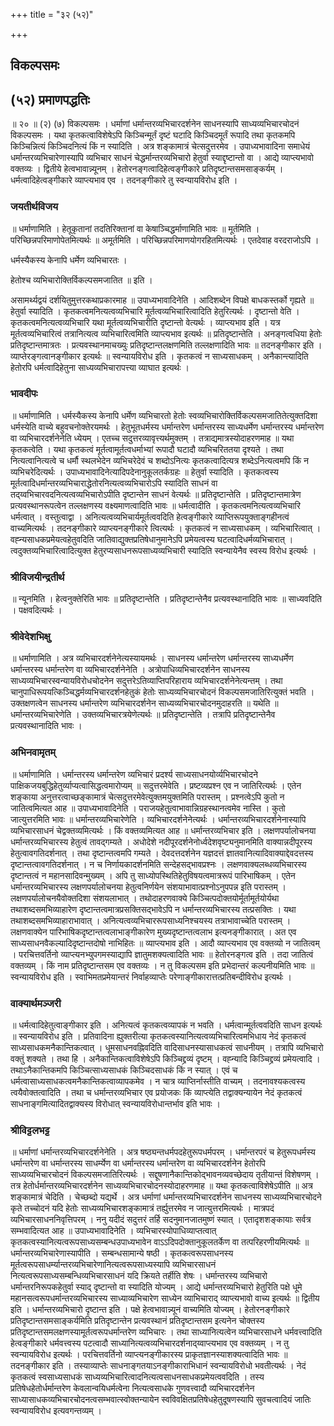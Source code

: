 +++
title = "३२ (५२)"

+++


## विकल्पसमः

## (५२) **प्रमाणपद्धतिः**

॥ २० ॥ (२) (७) विकल्पसमः । धर्माणां धर्मान्तरव्यभिचारदर्शनेन साधनस्यापि साध्यव्यभिचारचोदनं विकल्पसमः । यथा कृतकत्वाविशेषेऽपि किञ्चिन्मूर्तं दृष्टं घटादि किञ्चिदमूर्तं रूपादि तथा कृतकमपि किञ्चिन्नित्यं किञ्चिदनित्यं किं न स्यादिति । अत्र शङ्कामात्रं चेत्सदुत्तरमेव । उपाध्यभावादिना समाधेयं धर्मान्तरव्यभिचारेणास्यापि व्यभिचार साधनं चेद्धर्मान्तरव्यभिचारो हेतुर्वा स्याद्दृष्टान्तो वा । आद्ये व्याप्त्यभावो वक्तव्यः । द्वितीये हेत्वभावान्न्यूनम् । हेतोरनङ्गत्वादिहेत्वङ्गीकारे प्रतिदृष्टान्तसमसाङ्कर्यम् । धर्मत्वादिहेत्वङ्गीकारे व्याप्त्यभाव एव । तदनङ्गीकारे तु स्वन्यायविरोध इति ।

### **जयतीर्थविजय**

॥ धर्माणामिति । हेतूकृतानां तदतिरिक्तानां वा केषाञ्चिद्धर्माणामिति भावः ॥ मूर्तमिति । परिच्छिन्नपरिमाणोपेतमित्यर्थः ॥ अमूर्तमिति । परिच्छिन्नपरिमाणयोगरहितमित्यर्थः । एतदेवाह वरदराजोऽपि ।

धर्मस्यैकस्य केनापि धर्मेण व्यभिचारतः ।

हेतोश्च व्यभिचारोक्तिर्विकल्पसमजातित ॥ इति ।

असामर्थ्यद्वयं दर्शयितुमुत्तरकथाप्रकारमाह ॥ उपाध्यभावादिनेति । आदिशब्देन विपक्षे बाधकस्तर्को गृह्यते ॥ हेतुर्वा स्यादिति । कृतकत्वमनित्यत्वव्यभिचारि मूर्तत्वव्यभिचारित्वादिति हेतुरित्यर्थः । दृष्टान्तो वेति । कृतकत्वमनित्यत्वव्यभिचारि यथा मूर्तत्वव्यभिचारीति दृष्टान्तो वेत्यर्थः । व्याप्त्यभाव इति । यत्र मूर्तत्वव्यभिचारित्वं तत्रानित्यत्व व्यभिचारित्वमिति व्याप्त्यभाव इत्यर्थः ॥ प्रतिदृष्टान्तेति । अनङ्गत्वधिया हेतोः प्रतिदृष्टान्तमात्रतः । प्रत्यवस्थानमाचख्युः प्रतिदृष्टान्तलक्षणमिति तल्लक्षणादिति भावः ॥ तदनङ्गीकार इति । व्याप्तेरङ्गत्वानङ्गीकार इत्यर्थः ॥ स्वन्यायविरोध इति । कृतकत्वं न साध्यसाधकम् । अनैकान्त्यादिति हेतोरपि धर्मत्वादिहेतुना साध्यव्यभिचारापत्त्या व्याघात इत्यर्थः ।

### **भावदीपः**

॥ धर्माणामिति । धर्मस्यैकस्य केनापि धर्मेण व्यभिचारतो हेतोः स्वव्यभिचारोक्तिर्विकल्पसमजातितेत्युक्तदिशा धर्मस्येति वाच्ये बहुवचनोक्तेरयमर्थः । हेतुभूतधर्मस्य धर्मान्तरेण धर्मान्तरस्य साध्यधर्मेण धर्मान्तरस्य धर्मान्तरेण वा व्यभिचारदर्शनेनेति ध्येयम् । एतच्च सदुत्तरव्यावृत्त्यर्थमुक्तम् । तत्राद्यमात्रस्योदाहरणमाह ॥ यथा कृतकत्वेति । यथा कृतकत्वं मूर्तत्वामूर्तत्वधर्माभ्यां रूपादौ घटादौ व्यभिचरिततया दृश्यते । तथा नित्यत्वानित्यत्वे च धर्मौ स्थलभेदेन व्यभिचरेदेवं च शब्दोऽनित्यः कृतकत्वादित्यत्र शब्देऽनित्यत्वमपि किं न व्यभिचरेदित्यर्थः । उपाध्यभावादिनेत्यादिपदेनानुकूलतर्कग्रहः ॥ हेतुर्वा स्यादिति । कृतकत्वस्य मूर्तत्वादिधर्मान्तरव्यभिचाराद्धेतोरनित्यत्वव्यभिचारोऽपि स्यादिति साधनं वा तद्य्वभिचारवदनित्यत्वव्यभिचारोऽपीति दृष्टान्तेन साधनं वेत्यर्थः ॥ प्रतिदृष्टान्तेति । प्रतिदृष्टान्तमात्रेण प्रत्यवस्थानरूपत्वेन तल्लक्षणस्य वक्ष्यमाणत्वादिति भावः ॥ धर्मत्वादीति । कृतकत्वमनित्यत्वव्यभिचारि धर्मत्वात् । वस्तुत्वाद्वा । अनित्यत्वव्यभिचार्यमूर्तत्ववदिति हेत्वङ्गीकारे व्याप्तिरूपयुक्ताङ्गहीनत्वं वाच्यमित्यर्थः । तदनङ्गीकारे व्याप्त्यनङ्गीकारे त्वित्यर्थः । कृतकत्वं न साध्यसाधकम् । व्यभिचारित्वात् । वह्न्यसाधकप्रमेयत्वहेतुवदिति जातिवाद्युक्तप्रतिषेधानुमानेऽपि प्रमेयत्वस्य घटत्वादिधर्मव्यभिचारात् । त्वदुक्तव्यभिचारित्वादित्युक्त हेतुरप्यसाधनरूपसाध्यव्यभिचारी स्यादिति स्वन्यायेनैव स्वस्य विरोध इत्यर्थः ।

### **श्रीविजयीन्द्रतीर्थ**

॥ न्यूनमिति । हेत्वनुक्तेरिति भावः ॥ प्रतिदृष्टान्तेति । प्रतिदृष्टान्तेनैव प्रत्यवस्थानादिति भावः ॥ साध्यवदिति । पक्षवदित्यर्थः ।

### **श्रीवेदेशभिक्षु**

॥ धर्माणामिति । अत्र व्यभिचारदर्शनेनेत्यस्यायमर्थः । साधनस्य धर्मान्तरेण धर्मान्तरस्य साध्यधर्मेण धर्मान्तरस्य धर्मान्तरेण वा व्यभिचारदर्शनेनेति । अत्रोपाधिव्यभिचारदर्शनेन साधनस्य साध्यव्यभिचारस्वन्यायविरोधचोदनेन सदुत्तरेऽतिव्याप्तिपरिहाराय व्यभिचारदर्शनेनेत्यन्तम् । तथा चानुपाधिरूपयत्किञ्चिद्धर्मव्यभिचारदर्शनहेतुकं हेतोः साध्यव्यभिचारचोदनं विकल्पसमजातिरित्युक्तं भवति । उक्तक्षणत्वेन साधनस्य धर्मान्तरेण व्यभिचारदर्शनेन साध्यव्यभिचारचोदनमुदाहरति ॥ यथेति ॥ धर्मान्तरव्यभिचारेणेति । उक्तव्यभिचारत्रयेणेत्यर्थः ॥ प्रतिदृष्टान्तेति । तत्रापि प्रतिदृष्टान्तेनैव प्रत्यवस्थानादिति भावः ।

### **अभिनवामृतम्**

॥ धर्माणामिति । धर्मान्तरस्य धर्मान्तरेण व्यभिचारं प्रदर्श्य साध्यसाधनयोर्व्यभिचारचोदने पाक्षिकजयबुद्धिहेतुर्व्याप्यत्वासिद्धत्वमारोप्यम् ॥ सदुत्तरमेवेति । प्रष्टव्यप्रश्न एव न जातिरित्यर्थः । एतेन शङ्काया अनुत्तरत्वाच्छङ्कामात्रं चेत्सदुत्तरमेवेत्युक्तमयुक्तमिति परास्तम् । प्रश्नत्वेऽपि कुतो न जातित्वमित्यत आह ॥ उपाध्यभावादिनेति । पराजयहेतुत्वाभावान्निग्रहस्थानत्वमेव नास्ति । कुतो जात्युत्तरमिति भावः ॥ धर्मान्तरव्यभिचारेणेति । व्यभिचारदर्शनेनेत्यर्थः । धर्मान्तरव्यभिचारदर्शनेनास्यापि व्यभिचारसाधनं चेद्वक्तव्यमित्यर्थः । किं वक्तव्यमित्यत आह ॥ धर्मान्तरव्यभिचार इति । लक्षणपर्यालोचनया धर्मान्तरव्यभिचारस्य हेतुत्वं तावद्गम्यते । अधोदेशे नदीपूरदर्शनेनोर्ध्वदेशवृष्ट्यनुमानमिति वाक्यान्नदीपूरस्य हेतुत्वावगतिदर्शनात् । तथा दृष्टान्तत्वमपि गम्यते । देवदत्तदर्शनेन यज्ञदत्तं ज्ञातवानित्यादिवाक्याद्देवदत्तस्य दृष्टान्तत्वावगतिदर्शनात् । न च निर्णायकादर्शनमिति सन्देहसद्भावप्रश्नः । लक्षणवाक्यलब्धव्यभिचारस्य दृष्टान्तत्वं न महानसादिवन्मुख्यम् । अपि तु साध्योपस्थितिहेतुविषयत्वमात्ररूपं पारिभाषिकम् । एतेन धर्मान्तरव्यभिचारस्य लक्षणपर्यालोचनया हेतुत्वनिर्णयेन संशयाभावात्प्रश्नोऽनुपपन्न इति परास्तम् । लक्षणपर्यालोचनयैवोक्तदिशा संशयलाभात् । तथोदाहरणवाक्ये किञ्चित्पदोक्तयोर्मूर्तामूर्तयोर्यथा तथाशब्दसमभिव्याहारेण दृष्टान्तत्वमात्रप्रसक्तिसद्भावेऽपि न धर्मान्तरव्यभिचारस्य तत्प्रसक्तिः । यथा तथाशब्दसमभिव्याहाराभावात् । अनित्यत्वव्यभिचाररूपसाध्यनिश्चयस्य तत्राभावाच्चेति परास्तम् । लक्षणवाक्येन पारिभाषिकदृष्टान्तत्वलाभाङ्गीकारेण मुख्यदृष्टान्तत्वलाभ इत्यनङ्गीकारात् । अत एव साध्यसाधनवैकल्यादिदृष्टान्तदोषो नाभिहितः ॥ व्याप्त्यभाव इति । आदौ व्याप्त्यभाव एव वक्तव्यो न जातित्वम् । परचित्तवर्तिनो व्याप्त्यनभ्युपगमस्याद्यापि ज्ञातुमशक्यत्वादिति भावः ॥ हेतोरनङ्गत्व इति । तदा जातित्वं वक्तव्यम् । किं नाम प्रतिदृष्टान्तसम एव वक्तव्यः । न तु विकल्पसम इति प्रभेदान्तरं कल्पनीयमिति भावः ॥ स्वन्यायविरोध इति । स्वाभिमतप्रमेयान्तरं निर्वाहव्याप्तेः परेणाङ्गीकारात्तत्प्रतिबन्दीविरोध इत्यर्थः ।

### **वाक्यार्थमञ्जरी**

॥ धर्मत्वादिहेतुत्वाङ्गीकार इति । अनित्यत्वं कृतकत्वव्यापकं न भवति । धर्मत्वान्मूर्तत्ववदिति साधन इत्यर्थः ॥ स्वन्यायविरोध इति । प्रतिवादिना ह्युक्तरीत्या कृतकत्वस्यानित्यत्वव्यभिचारित्वमभिधाय नेदं कृतकत्वं साध्यसाधकमनैकान्तिकत्वात् । धूमसाधनवह्निवदिति वादिसाधनस्यासाधकत्वं साधनीयम् । तत्रापि व्यभिचारो वक्तुं शक्यते । तथा हि । अनैकान्तिकत्वाविशेषेऽपि किञ्चिद्द्रव्यं दृष्टम् । वह्न्यादि किञ्चिद्द्रव्यं प्रमेयत्वादि । तथाऽनैकान्तिकमपि किञ्चित्साध्यसाधकं किञ्चिदसाधकं किं न स्यात् । एवं च धर्मत्वासाध्यसाधकत्वमनैकान्तिकत्वाव्यापकमेव । न चात्र व्याप्तिर्नास्तीति वाच्यम् । तदनावश्यकत्वस्य त्वयैवोक्तत्वादिति । तथा च धर्मान्तरव्यभिचार एव प्रयोजकः किं व्याप्त्येति तद्वाक्यन्यायेन नेदं कृतकत्वं साधनाङ्गमित्यादितद्वाक्यस्य विरोधात् स्वन्यायविरोधान्तर्भाव इति भावः ।

### **श्रीविट्टलभट्ट**

॥ धर्माणां धर्मान्तरव्यभिचारदर्शनेनेति । अत्र षष्ठ्यन्तधर्मपदहेतुरूपधर्मपरम् । धर्मान्तरपरं च हेतुरूपधर्मस्य धर्मान्तरेण वा धर्मान्तरस्य साधर्म्येण वा धर्मान्तरस्य धर्मान्तरेण वा व्यभिचारदर्शनेन हेतोरपि साध्यव्यभिचारचोदनं विकल्पसमजातिरित्यर्थः । सद्दूषणानैकान्तिकोद्भावनव्यवच्छेदाय तृतीयान्तं विशेषणम् । तत्र हेतोर्धर्मान्तरव्यभिचारदर्शनेन साध्यव्यभिचारचोदनस्योदाहरणमाह ॥ यथा कृतकत्वाविशेषेऽपीति ॥ अत्र शङ्कामात्रं चेदिति । चेच्छब्दो यद्यर्थे । अत्र धर्माणां धर्मान्तरव्यभिचारदर्शनेन साधनस्य साध्यव्यभिचारचोदने कृते तच्चोदनं यदि हेतोः साध्यव्यभिचारशङ्कामात्रं तर्ह्युत्तरमेव न जात्युत्तरमित्यर्थः । मात्रपदं व्यभिचारसाधननिवृत्तिपरम् । ननु यदीदं सदुत्तरं तर्हि सदनुमानजातमुष्णं स्यात् । एतादृशशङ्कायाः सर्वत्र सम्भवादित्यत आह ॥ उपाध्यभावादिनेति । व्यभिचारस्योपाधिव्याप्तत्वात् कृतकत्वस्यानित्यत्वरूपसाध्यसम्बन्धउपाध्यभावेन वाऽऽदिपदोक्तानुकूलतर्केण वा तत्परिहरणीयमित्यर्थः ॥ धर्मान्तरव्यभिचारेणास्यापीति । सम्बन्धसामान्ये षष्ठी । कृतकत्वरूपसाधनस्य मूर्तत्वरूपसाधर्म्यान्तरव्यभिचारेणानित्यत्वरूपसाध्यस्यापि व्यभिचारसाधनं नित्यत्वरूपसाध्यसम्बन्धिव्यभिचारसाधनं यदि क्रियते तर्हीति शेषः । धर्मान्तरस्य व्यभिचारो धर्मान्तरनिरूपकहेतुर्वा स्याद् दृष्टान्तो वा स्यादिति योज्यम् । आद्ये धर्मान्तरव्यभिचारो हेतुरिति पक्षे धूमे महानसत्वरूपधर्मान्तरव्यभिचारस्य साध्याव्यभिचारेण साध्येन व्याभिचाराद् व्याप्त्यभावो वाच्य इत्यर्थः ॥ द्वितीय इति । धर्मान्तरव्यभिचारो दृष्टान्त इति । पक्षे हेत्वभावान्न्यूनं वाच्यमिति योज्यम् । हेतोरनङ्गीकारे प्रतिदृष्टान्तसमसाङ्कर्यमिति प्रतिदृष्टान्तेन प्रत्यवस्थानं प्रतिदृष्टान्तसम इत्यनेन चोक्तस्य प्रतिदृष्टान्तसमलक्षणस्यामूर्तत्वरूपधर्मान्तरेण व्यभिचारः । तथा साध्यानित्यत्वेन व्यभिचारसाधने धर्मवत्त्वादिति हेत्वङ्गीकारे धर्मवत्त्वस्य पटत्वादौ साध्यानित्यत्वव्यभिचारदर्शनाद्य्वाप्त्यभाव एव वक्तव्यम् । न तु स्वन्यायविरोध इत्यर्थः । परचित्तवर्तिनो व्याप्त्यनङ्गीकारस्य प्राकृतज्ञानस्याशक्यत्वादिति भावः ॥ तदनङ्गीकार इति । तस्याव्याप्तेः साधनाङ्गतयाऽनङ्गीकाराभिधानं स्वन्यायविरोधो भवतीत्यर्थः । नेदं कृतकत्वं स्वसाध्यसाधकं साध्यव्यभिचारित्वादनित्यत्वसाधनसाधकप्रमेयत्ववदिति । तस्य प्रतिषेधहेतोर्धर्मान्तरेण केवलान्वयिधर्मत्वेना नित्यत्वसाधके गुणवत्त्वादौ व्यभिचारदर्शनेन साध्यासाधकव्यभिचारचोदनत्वसम्भवात्स्वोक्तन्यायेन स्वविवक्षितप्रतिषेधहेतुदूषणस्यापि सुवचत्वादियं जातिः स्वन्यायविरोध इत्यवगन्तव्यम् ।

